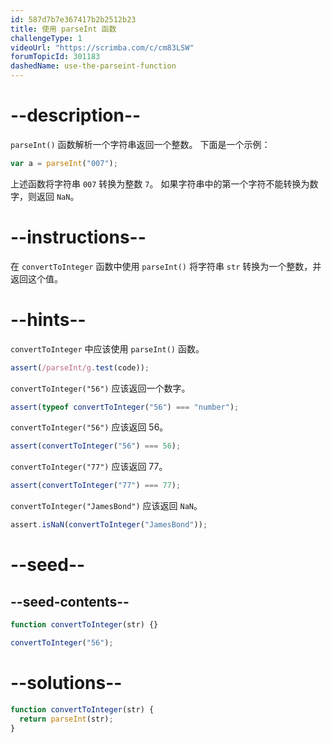 ```yaml
---
id: 587d7b7e367417b2b2512b23
title: 使用 parseInt 函数
challengeType: 1
videoUrl: "https://scrimba.com/c/cm83LSW"
forumTopicId: 301183
dashedName: use-the-parseint-function
---
```


# --description--

`parseInt()` 函数解析一个字符串返回一个整数。 下面是一个示例：

```js
var a = parseInt("007");
```

上述函数将字符串 `007` 转换为整数 `7`。 如果字符串中的第一个字符不能转换为数字，则返回 `NaN`。

# --instructions--

在 `convertToInteger` 函数中使用 `parseInt()` 将字符串 `str` 转换为一个整数，并返回这个值。

# --hints--

`convertToInteger` 中应该使用 `parseInt()` 函数。

```js
assert(/parseInt/g.test(code));
```

`convertToInteger("56")` 应该返回一个数字。

```js
assert(typeof convertToInteger("56") === "number");
```

`convertToInteger("56")` 应该返回 56。

```js
assert(convertToInteger("56") === 56);
```

`convertToInteger("77")` 应该返回 77。

```js
assert(convertToInteger("77") === 77);
```

`convertToInteger("JamesBond")` 应该返回 `NaN`。

```js
assert.isNaN(convertToInteger("JamesBond"));
```

# --seed--

## --seed-contents--

```js
function convertToInteger(str) {}

convertToInteger("56");
```

# --solutions--

```js
function convertToInteger(str) {
  return parseInt(str);
}
```
